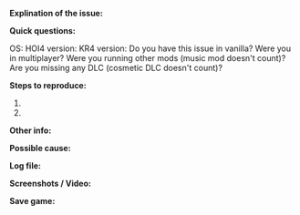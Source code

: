 <!--
  Fill in the placeholders below. Delete any headings and placeholders that you do not fill in.
  PLEASE CHECK IF THIS ISSUSE HAS BEEN REPORTED BEFORE!
  Make sure your title explains the issue well.  
-->

**Explination of the issue:**


**Quick questions:**

OS:
HOI4 version:
KR4 version:
Do you have this issue in vanilla?
Were you in multiplayer?
Were you running other mods (music mod doesn't count)?
Are you missing any DLC (cosmetic DLC doesn't count)?

**Steps to reproduce:**

1.

2.

**Other info:**


**Possible cause:**


**Log file:**
<!-- If you have the log file: zip it before you drag & drop it here. -->

**Screenshots / Video:**
<!-- Drag & drop screenshots here. You can use https://vid.me or https://youtube.com to upload video. -->

**Save game:**
<!-- Zip it before you drag & drop it here. -->

